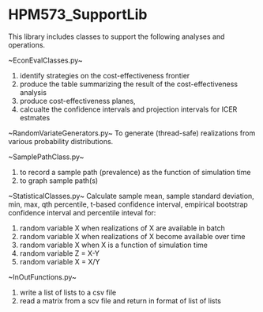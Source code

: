 # HPM573_SupportLib

This library includes classes to support the following analyses and operations.

~EconEvalClasses.py~
1. identify strategies on the cost-effectiveness frontier
2. produce the table summarizing the result of the cost-effectiveness analysis 
3. produce cost-effectiveness planes,
4. calcualte the confidence intervals and projection intervals for ICER estmates

~RandomVariateGenerators.py~ 
To generate (thread-safe) realizations from various probability distributions. 

~SamplePathClass.py~
1. to record a sample path (prevalence) as the function of simulation time
2. to graph sample path(s) 

~StatisticalClasses.py~
Calculate sample mean, sample standard deviation, min, max, qth percentile, t-based confidence interval, empirical bootstrap confidence interval and percentile inteval for:
1. random variable X when realizations of X are available in batch 
2. random variable X when realizations of X become available over time
3. random variable X when X is a function of simulation time 
4. random variable Z = X-Y
5. random variable X = X/Y

~InOutFunctions.py~
1. write a list of lists to a csv file
2. read a matrix from a scv file and return in format of list of lists 
